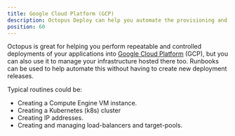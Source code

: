 ```yaml
---
title: Google Cloud Platform (GCP)
description: Octopus Deploy can help you automate the provisioning and management of your infrastructure in GCP using runbooks.
position: 60
---
```


Octopus is great for helping you perform repeatable and controlled deployments of your applications into [Google Cloud Platform](https://cloud.google.com/gcp) (GCP), but you can also use it to manage your infrastructure hosted there too. Runbooks can be used to help automate this without having to create new deployment releases.

Typical routines could be:

- Creating a Compute Engine VM instance.
- Creating a Kubernetes (k8s) cluster
- Creating IP addresses.
- Creating and managing load-balancers and target-pools.
